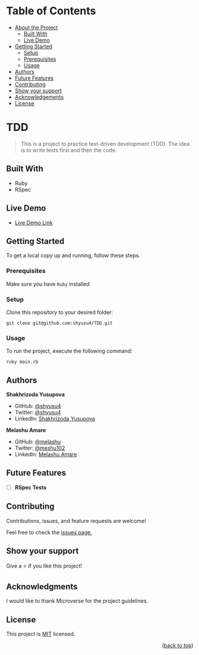 <a name="readme-top"></a>

# Table of Contents

- [About the Project](#about-project)
  - [Built With](#built-with)
  - [Live Demo](#live-demo)
- [Getting Started](#getting-started)
  - [Setup](#setup)
  - [Prerequisites](#prerequisites)
  - [Usage](#usage)
- [Authors](#authors)
- [Future Features](#future-features)
- [Contributing](#contributing)
- [Show your support](#support)
- [Acknowledgements](#acknowledgements)
- [License](#license)

# TDD <a name="about-project"></a>

> This is a project to practice test-driven development (TDD). The idea is to write tests first and then the code.

## Built With <a name="built-with"></a>

- Ruby
- RSpec

## Live Demo <a name="live-demo"></a>

- [Live Demo Link]()

## Getting Started <a name="getting-started"></a>

To get a local copy up and running, follow these steps.

### Prerequisites <a name="prerequisites"></a>

Make sure you have `Ruby` installed

### Setup <a name="setup"></a>

Clone this repository to your desired folder:

`git clone git@github.com:shyusu4/TDD.git`

### Usage <a name="usage"></a>

To run the project, execute the following command:

`ruby main.rb`

## Authors <a name="authors"></a>

**Shakhrizoda Yusupova**

- GitHub: [@shyusu4](https://github.com/shyusu4)
- Twitter: [@shyusu4](https://twitter.com/shyusu4)
- LinkedIn: [Shakhrizoda Yusupova](https://www.linkedin.com/in/shyusu4/)

**Melashu Amare**

- GitHub: [@melashu](https://github.com/melashu)
- Twitter: [@meshu102](https://twitter.com/meshu102)
- LinkedIn: [Melashu Amare](https://www.linkedin.com/in/melashu-amare/)

## Future Features <a name="future-features"></a>

- [ ] **RSpec Tests**

## Contributing <a name="contributing"></a>

Contributions, issues, and feature requests are welcome!

Feel free to check the [issues page.](https://github.com/shyusu4/TDD/issues)

## Show your support <a name="support"></a>

Give a ⭐️ if you like this project!

## Acknowledgments <a name="acknowledgements"></a>

I would like to thank Microverse for the project guidelines.

## License <a name="license"></a>

This project is [MIT](https://github.com/shyusu4/TDD/blob/dev/MIT.md) licensed.

<p align="right">(<a href="#readme-top">back to top</a>)</p>
